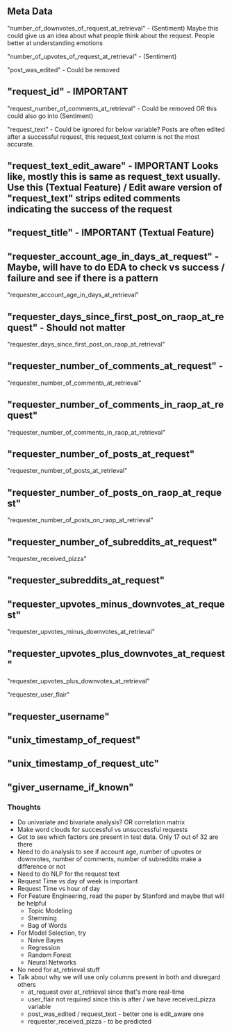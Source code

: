 ## Meta Data

"number_of_downvotes_of_request_at_retrieval" - (Sentiment) Maybe this could give us an idea about what people think about the request. People better at understanding emotions

"number_of_upvotes_of_request_at_retrieval" - (Sentiment)

"post_was_edited" - Could be removed

## "request_id" - IMPORTANT

"request_number_of_comments_at_retrieval" - Could be removed OR this could also go into (Sentiment)

"request_text" - Could be ignored for below variable? Posts are often edited after a successful request, this request_text column is not the most accurate.

## "request_text_edit_aware" - IMPORTANT Looks like, mostly this is same as request_text usually. Use this (Textual Feature) / Edit aware version of "request_text" strips edited comments indicating the success of the request

## "request_title" - IMPORTANT (Textual Feature)

## "requester_account_age_in_days_at_request" - Maybe, will have to do EDA to check vs success / failure and see if there is a pattern

"requester_account_age_in_days_at_retrieval"

## "requester_days_since_first_post_on_raop_at_request" - Should not matter

"requester_days_since_first_post_on_raop_at_retrieval"

## "requester_number_of_comments_at_request" - 

"requester_number_of_comments_at_retrieval"

## "requester_number_of_comments_in_raop_at_request"

"requester_number_of_comments_in_raop_at_retrieval"

## "requester_number_of_posts_at_request"

"requester_number_of_posts_at_retrieval" 

## "requester_number_of_posts_on_raop_at_request" 

"requester_number_of_posts_on_raop_at_retrieval"

## "requester_number_of_subreddits_at_request"

"requester_received_pizza"

## "requester_subreddits_at_request"

## "requester_upvotes_minus_downvotes_at_request"

"requester_upvotes_minus_downvotes_at_retrieval"

## "requester_upvotes_plus_downvotes_at_request"

"requester_upvotes_plus_downvotes_at_retrieval"

"requester_user_flair"

## "requester_username"

## "unix_timestamp_of_request"

## "unix_timestamp_of_request_utc"

## "giver_username_if_known"

### Thoughts

- Do univariate and bivariate analysis? OR correlation matrix
- Make word clouds for successful vs unsuccessful requests
- Got to see which factors are present in test data. Only 17 out of 32 are there
- Need to do analysis to see if account age, number of upvotes or downvotes, number of comments, number of subreddits make a difference or not
- Need to do NLP for the request text
- Request Time vs day of week is important
- Request Time vs hour of day
- For Feature Engineering, read the paper by Stanford and maybe that will be helpful
    - Topic Modeling
    - Stemming
    - Bag of Words
- For Model Selection, try
    - Naive Bayes
    - Regression
    - Random Forest
    - Neural Networks
- No need for at_retrieval stuff
- Talk about why we will use only columns present in both and disregard others
    - at_request over at_retrieval since that's more real-time
    - user_flair not required since this is after / we have received_pizza variable
    - post_was_edited / request_text - better one is edit_aware one
    - requester_received_pizza - to be predicted
